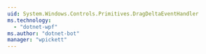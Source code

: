 ```yaml
---
uid: System.Windows.Controls.Primitives.DragDeltaEventHandler
ms.technology: 
  - "dotnet-wpf"
ms.author: "dotnet-bot"
manager: "wpickett"
---
```

